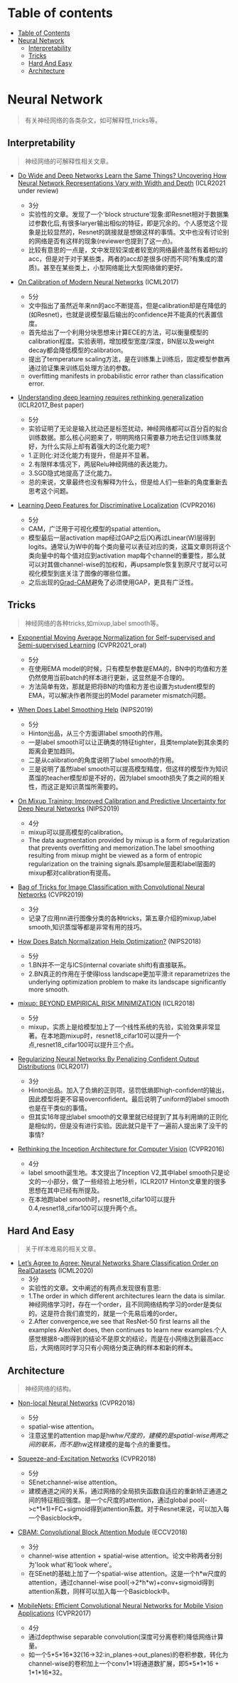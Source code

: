 # Table of contents

- [Table of Contents](#table-of-contents)
- [Neural Network](#neural-network)
    - [Interpretability](#interpretability)
    - [Tricks](#tricks)
    - [Hard And Easy](#hard-and-easy)
    - [Architecture](#architecture)

# Neural Network

> 有关神经网络的各类杂文，如可解释性,tricks等。

## Interpretability

> 神经网络的可解释性相关文章。

- [Do Wide and Deep Networks Learn the Same Things? Uncovering How Neural Network Representations Vary with Width and Depth](https://arxiv.org/abs/2010.15327) (ICLR2021 under review)
    - 3分
    - 实验性的文章。发现了一个'block structure'现象:即Resnet相对于数据集过参数化后,有很多laryer输出相似的特征，即是冗余的。个人感觉这个现象是比较显然的，Resnet的跳接就是想做这样的事情。文中也没有讨论别的网络是否有这样的现象(reviewer也提到了这一点)。
    - 比较有意思的一点是，文中发现较深或者较宽的网络最终虽然有着相似的acc，但是对于对于某些类，两者的acc却差很多(好而不同?有集成的潜质)。甚至在某些类上，小型网络能比大型网络做的更好。

- [On Calibration of Modern Neural Networks](https://arxiv.org/abs/1706.04599) (ICML2017)
    - 5分
    - 文中指出了虽然近年来nn的acc不断提高，但是calibration却是在降低的(如Resnet)，也就是说模型最后输出的confidence并不能真的代表置信度。
    - 首先给出了一个利用分块思想来计算ECE的方法，可以衡量模型的calibration程度。实验表明，增加模型宽度/深度，BN层以及weight decay都会降低模型的calibration。
    - 提出了temperature scaling方法，是在训练集上训练后，固定模型参数再通过验证集来训练后处理方法的参数。
    - overfitting manifests in probabilistic error rather than classification error.

- [Understanding deep learning requires rethinking generalization](https://arxiv.org/abs/1611.03530) (ICLR2017_Best paper)
    - 5分
    - 实验证明了无论是输入扰动还是标签扰动，神经网络都可以百分百的拟合训练数据。那么核心问题来了，明明网络只需要暴力地去记住训练集就好，为什么实际上却有着强大的泛化能力呢?
    - 1.正则化:对泛化能力有提升，但是并不显著。
    - 2.有限样本情况下，两层Relu神经网络的表达能力。
    - 3.SGD隐式地提高了泛化能力。
    - 总的来说，文章最终也没有解释为什么，但是给人们一些新的角度重新去思考这个问题。

- [Learning Deep Features for Discriminative Localization](https://arxiv.org/abs/1512.04150) (CVPR2016)
    - 5分
    - CAM，广泛用于可视化模型的spatial attention。
    - 模型最后一层activation map经过GAP之后(X)再过Linear(W)层得到logits。通常认为W中的每个类向量可以表征对应的类，这篇文章则将这个类向量中的每个值对应到activation map每个channel的重要性，那么就可以对其做channel-wise的加权和，再upsample恢复到原尺寸就可以可视化模型到底关注了图像的哪些位置。
    - 之后出现的[Grad-CAM](https://arxiv.org/abs/1610.02391)避免了必须使用GAP，更具有广泛性。

## Tricks

> 神经网络的各种tricks,如mixup,label smooth等。

- [Exponential Moving Average Normalization for Self-supervised and Semi-supervised Learning](https://arxiv.org/abs/2101.08482) (CVPR2021_oral)
    - 5分
    - 在使用EMA model的时候，只有模型参数是EMA的，BN中的均值和方差仍然使用当前batch的样本进行更新，这显然是不合理的。
    - 方法简单有效，那就是把将BN的均值和方差也设置为student模型的EMA，可以解决作者所提出的Model parameter mismatch问题。

- [When Does Label Smoothing Help](https://arxiv.org/abs/1906.02629) (NIPS2019)
    - 5分
    - Hinton出品，从三个方面讲label smooth的作用。
    - 一是label smooth可以让正确类的特征tighter，且类template到其余类的距离会更加趋同。
    - 二是从calibration的角度说明了label smooth的作用。
    - 三是说明了虽然label smooth可以提高模型精度，但这样的模型作为知识蒸馏的teacher模型却是不好的，因为label smooth损失了类之间的相关性，而这正是知识蒸馏所需要的。

- [On Mixup Training: Improved Calibration and Predictive Uncertainty for Deep Neural Networks](https://arxiv.org/abs/1905.11001) (NIPS2019)
    - 4分
    - mixup可以提高模型的calibration。
    - The data augmentation provided by mixup is a form of regularization that prevents overfitting and memorization.The label smoothing resulting from mixup might be viewed as a form of entropic regularization on the training signals.即sample层面和label层面的mixup都对calibration有提高。

- [Bag of Tricks for Image Classification with Convolutional Neural Networks](https://arxiv.org/abs/1812.01187) (CVPR2019)
    - 3分
    - 记录了应用nn进行图像分类的各种tricks，第五章介绍的mixup,label smooth,知识蒸馏等都是非常有用的技巧。

- [How Does Batch Normalization Help Optimization?](https://arxiv.org/abs/1805.11604) (NIPS2018)
    - 5分
    - 1.BN并不一定与ICS(internal covariate shift)有直接联系。
    - 2.BN真正的作用在于使得loss landscape更加平滑:it reparametrizes the underlying optimization problem to make its landscape significantly more smooth.

- [mixup: BEYOND EMPIRICAL RISK MINIMIZATION](https://arxiv.org/abs/1710.09412) (ICLR2018)
    - 5分
    - mixup，实质上是给模型加上了一个线性系统的先验，实验效果非常显著。在本地跑mixup时，resnet18_cifar10可以提升一个点,resnet18_cifar100可以提升三个点。

- [Regularizing Neural Networks By Penalizing Confident Output Distributions](https://arxiv.org/abs/1701.06548) (ICLR2017)
    - 3分
    - Hinton出品。加入了负熵的正则项，惩罚低熵即high-confident的输出，因此模型将更不容易overconfident。最后说明了uniform的label smooth也是在干类似的事情。
    - 但其实16年提出label smooth的文章里就已经提到了其与利用熵的正则化是相似的，但是没有进行实验。因此就只是干了一遍前人提出来了没干的事情?

- [Rethinking the Inception Architecture for Computer Vision](https://arxiv.org/abs/1512.00567) (CVPR2016)
    - 4分
    - label smooth诞生地。本文提出了Inception V2,其中label smooth只是论文的一小部分，做了一些经验上地分析，ICLR2017 Hinton文章里的很多思想在其中已经有所提及。
    - 在本地跑label smooth时，resnet18_cifar10可以提升0.4,resnet18_cifar100可以提升两个点。

## Hard And Easy

> 关于样本难易的相关文章。

- [Let’s Agree to Agree: Neural Networks Share Classification Order on RealDatasets](https://arxiv.org/abs/1905.10854) (ICML2020)
    - 3分
    - 实验性的文章。文中阐述的有两点发现很有意思:
    - 1.The order in which different architectures learn the data is similar.神经网络学习时，存在一个order，且不同网络结构学习的order是类似的。这是符合我们直觉的，就是一个先易后难的order。
    - 2.After convergence,we see that ResNet-50 first learns all the examples AlexNet does, then continues to learn new examples.个人感觉根据8-a图得到的结论不是原文的结论，而是在小网络达到最高acc后，大网络同时学习只有小网络分类正确的样本和新的样本。

## Architecture

> 神经网络的结构。

- [Non-local Neural Networks](https://arxiv.org/abs/1711.07971) (CVPR2018)
    - 5分
    - spatial-wise attention。
    - 注意这里的attention map是hw*hw尺度的，建模的是spatial-wise两两之间的联系，而不是h*w这样建模的是每个点的重要性。

- [Squeeze-and-Excitation Networks](https://arxiv.org/abs/1709.01507) (CVPR2018)
    - 5分
    - SEnet:channel-wise attention。
    - 建模通道之间的关系，通过网络的全局损失函数自适应的重新矫正通道之间的特征相应强度。是一个c尺度的attention，通过global pool(->c\*1*1)+FC+sigmoid得到attention系数。对于Resnet来说，可以加入每一个Basicblock中。

- [CBAM: Convolutional Block Attention Module](https://arxiv.org/abs/1807.06521) (ECCV2018)
    - 3分
    - channel-wise attention + spatial-wise attention。论文中称两者分别为'look what'和'look where'。
    - 在SEnet的基础上加了一个spatial-wise attention。这是一个h\*w尺度的attention，通过channel-wise pool(->2\*h*w)+conv+sigmoid得到attention系数，同样可以加入每一个Basicblock中。

- [MobileNets: Efficient Convolutional Neural Networks for Mobile Vision Applications](https://arxiv.org/abs/1704.04861) (CVPR2017)
    - 4分
    - 通过depthwise separable convolution(深度可分离卷积)降低网络计算量。
    - 如一个5\*5\*16\*32(16->32:in_planes->out_planes)的卷积参数，转化为channel-wise的卷积加上一个conv1\*1将通道数扩展，即5\*5\*1\*16 + 1\*1\*16\*32。



